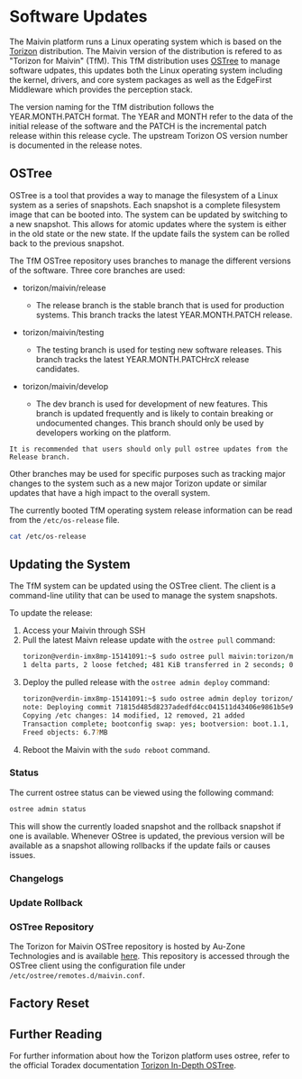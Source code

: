 # Software Updates

The Maivin platform runs a Linux operating system which is based on the [Torizon][torizon] distribution.  The Maivin version of the distribution is refered to as "Torizon for Maivin" (TfM).  This TfM distribution uses [OSTree][ostree] to manage software udpates, this updates both the Linux operating system including the kernel, drivers, and core system packages as well as the EdgeFirst Middleware which provides the perception stack.

The version naming for the TfM distribution follows the YEAR.MONTH.PATCH format.  The YEAR and MONTH refer to the data of the initial release of the software and the PATCH is the incremental patch release within this release cycle.  The upstream Torizon OS version number is documented in the release notes.

## OSTree
OSTree is a tool that provides a way to manage the filesystem of a Linux system as a series of snapshots.  Each snapshot is a complete filesystem image that can be booted into.  The system can be updated by switching to a new snapshot.  This allows for atomic updates where the system is either in the old state or the new state.  If the update fails the system can be rolled back to the previous snapshot.

The TfM OSTree repository uses branches to manage the different versions of the software.  Three core branches are used:

- torizon/maivin/release
  - The release branch is the stable branch that is used for production systems.  This branch tracks the latest YEAR.MONTH.PATCH release.

- torizon/maivin/testing
  - The testing branch is used for testing new software releases.  This branch tracks the latest YEAR.MONTH.PATCHrcX release candidates.

- torizon/maivin/develop
  - The dev branch is used for development of new features.  This branch is updated frequently and is likely to contain breaking or undocumented changes.  This branch should only be used by developers working on the platform.

```{warning}
It is recommended that users should only pull ostree updates from the Release branch.
```

Other branches may be used for specific purposes such as tracking major changes to the system such as a new major Torizon update or similar updates that have a high impact to the overall system.

The currently booted TfM operating system release information can be read from the `/etc/os-release` file.

```bash
cat /etc/os-release
```

## Updating the System
The TfM system can be updated using the OSTree client.  The client is a command-line utility that can be used to manage the system snapshots.

To update the release:
1. Access your Maivin through SSH
2. Pull the latest Maivn release update with the `ostree pull` command:
    ```bash
    torizon@verdin-imx8mp-15141091:~$ sudo ostree pull maivin:torizon/maivin/release
    1 delta parts, 2 loose fetched; 481 KiB transferred in 2 seconds; 0 bytes content written
    ```
3. Deploy the pulled release with the `ostree admin deploy` command:
    ```bash
    torizon@verdin-imx8mp-15141091:~$ sudo ostree admin deploy torizon/maivin/release
    note: Deploying commit 71815d485d8237adedfd4cc041511d43406e9861b5e9107dba7e5b3e217442c4 which contains content in /var/local that will be ignored.
    Copying /etc changes: 14 modified, 12 removed, 21 added
    Transaction complete; bootconfig swap: yes; bootversion: boot.1.1, deployment count change: 0
    Freed objects: 6.7?MB
    ```
4. Reboot the Maivin with the `sudo reboot` command.

### Status
The current ostree status can be viewed using the following command:

```bash
ostree admin status
```

This will show the currently loaded snapshot and the rollback snapshot if one is available.  Whenever OStree is updated, the previous version will be available as a snapshot allowing rollbacks if the update fails or causes issues.

### Changelogs


### Update Rollback


### OSTree Repository
The Torizon for Maivin OSTree repository is hosted by Au-Zone Technologies and is available [here][auz-ostree].  This repository is accessed through the OSTree client 
using the configuration file under `/etc/ostree/remotes.d/maivin.conf`.

## Factory Reset


## Further Reading
For further information about how the Torizon platform uses ostree, refer to the official Toradex documentation [Torizon In-Depth OSTree][tor-ostree].

[torizon]: https://developer.toradex.com/torizon/
[ostree]: https://ostreedev.github.io/ostree/
[tor-ostree]: https://developer.toradex.com/torizon/in-depth/ostree/
[auz-ostree]: https://maivin.deepviewml.com/ostree